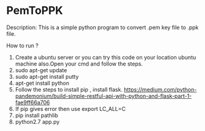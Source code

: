 # PemToPPK

Description: This is a simple python program to convert .pem key file to .ppk file.

How to run ?

1. Create a ubuntu server or you can try this code on your location ubuntu machine also.Open your cmd and follow the steps.
2. sudo apt-get update
3. sudo apt-get install putty
4. apt-get install python
5. Follow the steps to install pip , install flask. https://medium.com/python-pandemonium/build-simple-restful-api-with-python-and-flask-part-1-fae9ff66a706
6. If pip gives error then use  export LC_ALL=C
7. pip install pathlib
8. python2.7 app.py



